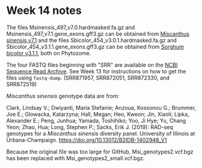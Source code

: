 # Week 14 notes

The files Msinensis_497_v7.0.hardmasked.fa.gz and
Msinensis_497_v7.1.gene_exons.gff3.gz can be obtained from
[Miscanthus sinensis v7.1](https://phytozome.jgi.doe.gov/pz/portal.html#!info?alias=Org_Msinensis_er)
and the files Sbicolor_454_v3.0.1.hardmasked.fa.gz and
Sbicolor_454_v3.1.1.gene_exons.gff3.gz can be obtained from
[Sorghum bicolor v3.1.1](https://phytozome.jgi.doe.gov/pz/portal.html#!info?alias=Org_Sbicolor),
both on Phytozome.

The four FASTQ files beginning with "SRR" are available on the
[NCBI Sequence Read Archive](https://www.ncbi.nlm.nih.gov/sra).  See Week 13 for
instructions on how to get the files using `fastq-dump`.
(SRR871957, SRR872051, SRR872330, and SRR872519)

*Miscanthus sinensis* genotype data are from:

Clark, Lindsay V.; Dwiyanti, Maria Stefanie; Anzoua, Kossonou G.; Brummer, Joe E.;
Glowacka, Katarzyna; Hall, Megan; Heo, Kweon; Jin, Xiaoli; Lipka, Alexander E.;
Peng, Junhua; Yamada, Toshihiko; Yoo, Ji Hye; Yu, Chang Yeon; Zhao, Hua;
Long, Stephen P.; Sacks, Erik J. (2019): RAD-seq genotypes for a
*Miscanthus sinensis* diversity panel. University of Illinois at Urbana-Champaign.
https://doi.org/10.13012/B2IDB-1402948_V1

Because the original file was too large for GitHub, Msi_genotypes2.vcf.bgz has
been replaced with Msi_genotypes2_small.vcf.bgz.
